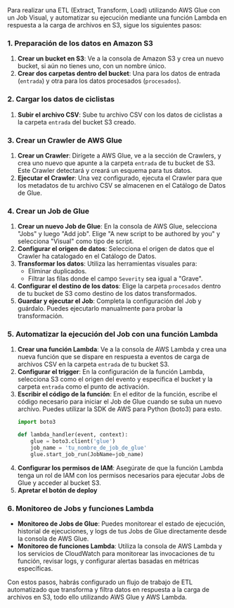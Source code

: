 Para realizar una ETL (Extract, Transform, Load) utilizando AWS Glue con un Job Visual, y automatizar su ejecución mediante una función Lambda en respuesta a la carga de archivos en S3, sigue los siguientes pasos:

### 1. Preparación de los datos en Amazon S3

1. **Crear un bucket en S3**: Ve a la consola de Amazon S3 y crea un nuevo bucket, si aún no tienes uno, con un nombre único.
2. **Crear dos carpetas dentro del bucket**: Una para los datos de entrada (`entrada`) y otra para los datos procesados (`procesados`).

### 2. Cargar los datos de ciclistas

1. **Subir el archivo CSV**: Sube tu archivo CSV con los datos de ciclistas a la carpeta `entrada` del bucket S3 creado.

### 3. Crear un Crawler de AWS Glue

1. **Crear un Crawler**: Dirígete a AWS Glue, ve a la sección de Crawlers, y crea uno nuevo que apunte a la carpeta `entrada` de tu bucket de S3. Este Crawler detectará y creará un esquema para tus datos.
2. **Ejecutar el Crawler**: Una vez configurado, ejecuta el Crawler para que los metadatos de tu archivo CSV se almacenen en el Catálogo de Datos de Glue.

### 4. Crear un Job de Glue

1. **Crear un nuevo Job de Glue**: En la consola de AWS Glue, selecciona "Jobs" y luego "Add job". Elige "A new script to be authored by you" y selecciona "Visual" como tipo de script.
2. **Configurar el origen de datos**: Selecciona el origen de datos que el Crawler ha catalogado en el Catálogo de Datos.
3. **Transformar los datos**: Utiliza las herramientas visuales para:
   - Eliminar duplicados.
   - Filtrar las filas donde el campo `Severity` sea igual a "Grave".
4. **Configurar el destino de los datos**: Elige la carpeta `procesados` dentro de tu bucket de S3 como destino de los datos transformados.
5. **Guardar y ejecutar el Job**: Completa la configuración del Job y guárdalo. Puedes ejecutarlo manualmente para probar la transformación.

### 5. Automatizar la ejecución del Job con una función Lambda

1. **Crear una función Lambda**: Ve a la consola de AWS Lambda y crea una nueva función que se dispare en respuesta a eventos de carga de archivos CSV en la carpeta `entrada` de tu bucket S3.
2. **Configurar el trigger**: En la configuración de la función Lambda, selecciona S3 como el origen del evento y especifica el bucket y la carpeta `entrada` como el punto de activación.
3. **Escribir el código de la función**: En el editor de la función, escribe el código necesario para iniciar el Job de Glue cuando se suba un nuevo archivo. Puedes utilizar la SDK de AWS para Python (boto3) para esto.
   ```python
   import boto3

   def lambda_handler(event, context):
       glue = boto3.client('glue')
       job_name = 'tu_nombre_de_job_de_glue'
       glue.start_job_run(JobName=job_name)
   ```
4. **Configurar los permisos de IAM**: Asegúrate de que la función Lambda tenga un rol de IAM con los permisos necesarios para ejecutar Jobs de Glue y acceder al bucket S3.
5. **Apretar el botón de deploy**

### 6. Monitoreo de Jobs y funciones Lambda

- **Monitoreo de Jobs de Glue**: Puedes monitorear el estado de ejecución, historial de ejecuciones, y logs de tus Jobs de Glue directamente desde la consola de AWS Glue.
- **Monitoreo de funciones Lambda**: Utiliza la consola de AWS Lambda y los servicios de CloudWatch para monitorear las invocaciones de tu función, revisar logs, y configurar alertas basadas en métricas específicas.

Con estos pasos, habrás configurado un flujo de trabajo de ETL automatizado que transforma y filtra datos en respuesta a la carga de archivos en S3, todo ello utilizando AWS Glue y AWS Lambda.